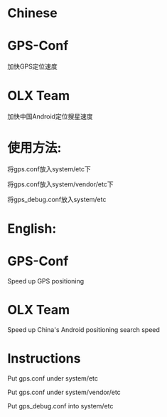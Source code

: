 # Chinese
# GPS-Conf
加快GPS定位速度
# OLX Team
加快中国Android定位搜星速度
# 使用方法:
将gps.conf放入system/etc下

将gps.conf放入system/vendor/etc下

将gps_debug.conf放入system/etc



# English:
# GPS-Conf
 Speed ​​up GPS positioning
 # OLX Team
 Speed ​​up China's Android positioning search speed
# Instructions
 Put gps.conf under system/etc

 Put gps.conf under system/vendor/etc

 Put gps_debug.conf into system/etc
